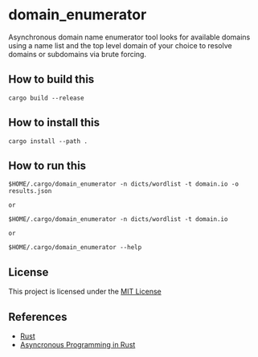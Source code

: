 # domain_enumerator
Asynchronous domain name enumerator tool looks for available domains using a name list and the top level domain of your choice to resolve domains or subdomains via brute forcing.

## How to build this
```
cargo build --release
```

## How to install this
```
cargo install --path .
```

## How to run this
```
$HOME/.cargo/domain_enumerator -n dicts/wordlist -t domain.io -o results.json

or

$HOME/.cargo/domain_enumerator -n dicts/wordlist -t domain.io

or

$HOME/.cargo/domain_enumerator --help
```

## License
This project is licensed under the [MIT License](https://chat.openai.com/c/LICENSE)

## References
* [Rust](https://www.rust-lang.org/)
* [Asyncronous Programming in Rust](https://rust-lang.github.io/async-book/01_getting_started/01_chapter.html)
